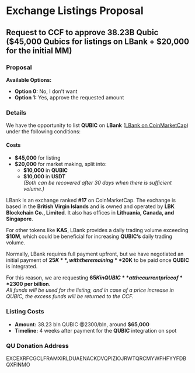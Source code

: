 # Exchange Listings Proposal

## Request to CCF to approve **38.23B Qubic** ($45,000 Qubics for listings on LBank + $20,000 for the initial MM)

### Proposal

**Available Options:**  
- **Option 0:** No, I don’t want  
- **Option 1:** Yes, approve the requested amount  

### Details

We have the opportunity to list **QUBIC** on **LBank** ([LBank on CoinMarketCap](https://coinmarketcap.com/exchanges/lbank/)) under the following conditions:

#### **Costs**
- **$45,000** for listing  
- **$20,000** for market making, split into:  
  - **$10,000** in **QUBIC**  
  - **$10,000** in **USDT**  
  *(Both can be recovered after 30 days when there is sufficient volume.)*

LBank is an exchange ranked **#17** on CoinMarketCap. The exchange is based in the **British Virgin Islands** and is owned and operated by **LBK Blockchain Co., Limited**. It also has offices in **Lithuania, Canada, and Singapore**.

For other tokens like **KAS**, LBank provides a daily trading volume exceeding **$10M**, which could be beneficial for increasing **QUBIC’s** daily trading volume.

Normally, LBank requires full payment upfront, but we have negotiated an initial payment of **$25K**, with the remaining **$20K** to be paid once **QUBIC** is integrated.

For this reason, we are requesting **$65K in QUBIC** at the current price of **$2300 per billion**.  
_All funds will be used for the listing, and in case of a price increase in QUBIC, the excess funds will be returned to the CCF._

### **Listing Costs**
- **Amount:** 38.23 bln QUBIC @2300/bln, around **$65,000**
- **Timeline:** 4 weeks after payment for the **QUBIC** integration on spot

### **QU Donation Address**

EXCEXRFCGCLFRAMXIRLDUAENACKDVQPIZIOJRWTQRCMYWFHFYYFDBQXFINMO


